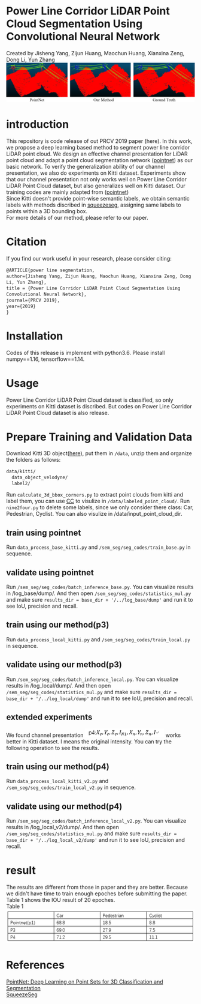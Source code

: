 # Power Line Corridor LiDAR Point Cloud Segmentation Using Convolutional Neural Network
Created by Jisheng Yang, Zijun Huang, Maochun Huang, Xianxina Zeng, Dong Li, Yun Zhang <br>
![](https://github.com/Prominem/Power-Line-Corridor-LiDAR-Point-Cloud-Segmentation/blob/master/figure6.jpg)
# introduction
This repository is code release of out PRCV 2019 paper (here). In this work, we propose a deep learning based method to segment power line corridor LiDAR point cloud. We design an effective channel presentation for LiDAR point cloud and adapt a point cloud segmentation network ([pointnet](https://github.com/charlesq34/pointnet)) as our basic network. To verify the generalization ability of our channel presentation, we also do experiments on Kitti dataset. Experiments show that our channel presentation not only works well on Power Line Corridor LiDAR Point Cloud dataset, but also generalizes well on Kitti dataset. Our training codes are mainly adapted from ([pointnet](https://github.com/charlesq34/pointnet))<br>
Since Kitti doesn't provide point-wise semantic labels, we obtain semantic labels with methods discribed in [squeezeseg](https://github.com/BichenWuUCB/SqueezeSeg), assigning same labels to points within a 3D bounding box.<br>
For more details of our method, please refer to our paper.
# Citation
If you find our work useful in your research, please consider citing:

```
@ARTICLE{power line segmentation,
author={Jisheng Yang, Zijun Huang, Maochun Huang, Xianxina Zeng, Dong Li, Yun Zhang},
title = {Power Line Corridor LiDAR Point Cloud Segmentation Using Convolutional Neural Network},
journal={PRCV 2019},
year={2019}
}

```
# Installation
Codes of this release is implement with python3.6. Please install numpy==1.16, tensorflow==1.14.
# Usage
Power Line Corridor LiDAR Point Cloud dataset is classified, so only experiments on Kitti dataset is discribed. But codes on Power Line Corridor LiDAR Point Cloud dataset is also release.
# Prepare Training and Validation Data
Download Kitti 3D object([here](http://www.cvlibs.net/datasets/kitti/eval_object.php?obj_benchmark=3d)), put them in ```/data```, unzip them and organize the folders as follows:
```
data/kitti/
  data_object_velodyne/
  label2/
```
Run ``` calculate_3d_bbox_corners.py ``` to extract point clouds from kitti and label them, you can use [CC](http://www.cloudcompare.org/) to visulize in ```/data/labeled_point_cloud/```. Run ```nine2four.py``` to delete some labels, since we only consider there class: Car, Pedestrian, Cyclist. You can also visulize in /data/input_point_cloud_dir.<br>
## train using pointnet
Run ```data_process_base_kitti.py``` and ```/sem_seg/seg_codes/train_base.py``` in sequence. 
## validate using pointnet
Run ```/sem_seg/seg_codes/batch_inference_base.py```. You can visualize results in /log_base/dump/. And then open ```/sem_seg/seg_codes/statistics_mul.py```  and make sure ```results_dir = base_dir + '/../log_base/dump'``` and run it to see IoU, precision and recall.
## train using our method(p3)
Run ```data_process_local_kitti.py``` and ```/sem_seg/seg_codes/train_local.py``` in sequence. 
## validate using our method(p3)
Run ```/sem_seg/seg_codes/batch_inference_local.py```. You can visualize results in /log_local/dump/. And then open ```/sem_seg/seg_codes/statistics_mul.py``` and make sure ```results_dir = base_dir + '/../log_local/dump'``` and run it  to see IoU, precision and recall.
## extended experiments
We found channel presentation ![](https://github.com/Prominem/Power-Line-Corridor-LiDAR-Point-Cloud-Segmentation/blob/master/p4.png) works better in Kitti dataset. I means the original intensity. You can try the following operation to see the results.
## train using our method(p4)
Run ```data_process_local_kitti_v2.py``` and ```/sem_seg/seg_codes/train_local_v2.py``` in sequence. 
## validate using our method(p4)
Run ```/sem_seg/seg_codes/batch_inference_local_v2.py```. You can visualize results in /log_local_v2/dump/. And then open ```/sem_seg/seg_codes/statistics_mul.py``` and make sure ```results_dir = base_dir + '/../log_local_v2/dump'``` and run it  to see IoU, precision and recall.
# result
The results are different from those in paper and they are better. Because we didn't have time to train enough epoches before submitting the paper. Table 1 shows the IOU result of 20 epoches. <br>
                                                         Table 1<br>
![](https://github.com/Prominem/Power-Line-Corridor-LiDAR-Point-Cloud-Segmentation/blob/master/table1.png)
# References
[PointNet: Deep Learning on Point Sets for 3D Classification and Segmentation](https://github.com/charlesq34/pointnet)<br>
[SqueezeSeg](https://github.com/BichenWuUCB/SqueezeSeg)



